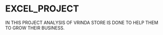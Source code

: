 # EXCEL_PROJECT

IN THIS PROJECT ANALYSIS OF VRINDA STORE IS DONE TO HELP THEM TO GROW THEIR BUSINESS.

